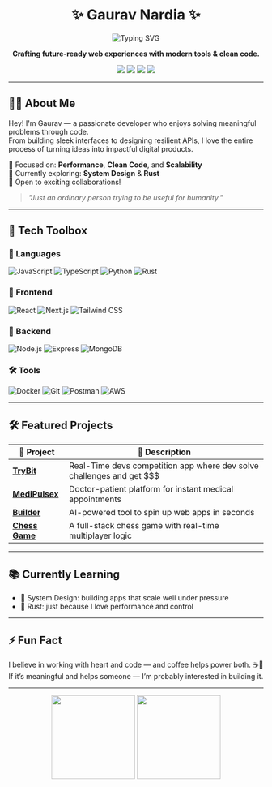 <h1 align="center">✨ Gaurav Nardia ✨</h1>

<p align="center">
  <img src="https://readme-typing-svg.herokuapp.com?font=Fira+Code&weight=500&size=22&pause=1000&color=00FF99&center=true&vCenter=true&width=460&lines=Full-Stack+Developer;React+%7C+Next.js+%7C+Node.js;Clean.+Scalable.+User-friendly." alt="Typing SVG" />
</p>

<p align="center">
  <b>Crafting future-ready web experiences with modern tools & clean code.</b>
</p>

<p align="center">
  <a href="https://gauravnardia.com"><img src="https://img.shields.io/badge/🌐 Portfolio-000?style=for-the-badge&logo=firefox&logoColor=white" /></a>
  <a href="https://www.linkedin.com/in/gauravnardia/"><img src="https://img.shields.io/badge/💼 LinkedIn-0077B5?style=for-the-badge&logo=linkedin&logoColor=white" /></a>
  <a href="https://x.com/gaurav_nardia"><img src="https://img.shields.io/badge/🕊️ Twitter-1DA1F2?style=for-the-badge&logo=twitter&logoColor=white" /></a>
  <a href="https://blog.gauravnardia.com"><img src="https://img.shields.io/badge/✍️ Blog-191919?style=for-the-badge&logo=hashnode&logoColor=white" /></a>
</p>

---

## 🙋‍♂️ About Me

Hey! I'm Gaurav — a passionate developer who enjoys solving meaningful problems through code.  
From building sleek interfaces to designing resilient APIs, I love the entire process of turning ideas into impactful digital products.

🧠 Focused on: **Performance**, **Clean Code**, and **Scalability**  
🌱 Currently exploring: **System Design** & **Rust**  
🤝 Open to exciting collaborations!

> *"Just an ordinary person trying to be useful for humanity."*

---

## 🚀 Tech Toolbox

### 🧠 Languages  
![JavaScript](https://img.shields.io/badge/JavaScript-F7DF1E?logo=javascript&logoColor=000&style=flat-square)
![TypeScript](https://img.shields.io/badge/TypeScript-3178C6?logo=typescript&logoColor=fff&style=flat-square)
![Python](https://img.shields.io/badge/Python-3776AB?logo=python&logoColor=fff&style=flat-square)
![Rust](https://img.shields.io/badge/Rust-000000?logo=rust&logoColor=fff&style=flat-square)

### 🎨 Frontend  
![React](https://img.shields.io/badge/React-61DAFB?logo=react&logoColor=000&style=flat-square)
![Next.js](https://img.shields.io/badge/Next.js-000000?logo=next.js&logoColor=fff&style=flat-square)
![Tailwind CSS](https://img.shields.io/badge/Tailwind-38B2AC?logo=tailwind-css&logoColor=fff&style=flat-square)

### 🔧 Backend  
![Node.js](https://img.shields.io/badge/Node.js-339933?logo=node.js&logoColor=fff&style=flat-square)
![Express](https://img.shields.io/badge/Express-000000?logo=express&logoColor=fff&style=flat-square)
![MongoDB](https://img.shields.io/badge/MongoDB-47A248?logo=mongodb&logoColor=fff&style=flat-square)

### 🛠 Tools  
![Docker](https://img.shields.io/badge/Docker-2496ED?logo=docker&logoColor=fff&style=flat-square)
![Git](https://img.shields.io/badge/Git-F05032?logo=git&logoColor=fff&style=flat-square)
![Postman](https://img.shields.io/badge/Postman-FF6C37?logo=postman&logoColor=fff&style=flat-square)
![AWS](https://img.shields.io/badge/AWS-232F3E?logo=amazon-aws&logoColor=fff&style=flat-square)

---

## 🛠️ Featured Projects

| 🚀 Project | 🌟 Description |
|-----------|----------------|
| [**TryBit**](https://trybit.gauravnardia.com) | Real-Time devs competition app where dev solve challenges and get $$$ |
| [**MediPulsex**](https://medipulsex.com) | Doctor-patient platform for instant medical appointments |
| [**Builder**](https://builder-flax-six.vercel.app) | AI-powered tool to spin up web apps in seconds |
| [**Chess Game**](https://chess-1-2nut.onrender.com) | A full-stack chess game with real-time multiplayer logic |

---

## 📚 Currently Learning

- 📘 System Design: building apps that scale well under pressure  
- 🦀 Rust: just because I love performance and control

---

## ⚡ Fun Fact

I believe in working with heart and code — and coffee helps power both. ☕🧠  
If it’s meaningful and helps someone — I’m probably interested in building it.

---

<p align="center">
  <img src="https://github-readme-stats.vercel.app/api?username=gauravnardia&show_icons=true&theme=radical&hide_border=true" height="165" />
  <img src="https://github-readme-stats.vercel.app/api/top-langs/?username=gauravnardia&layout=compact&theme=radical&hide_border=true" height="165" />
</p>
